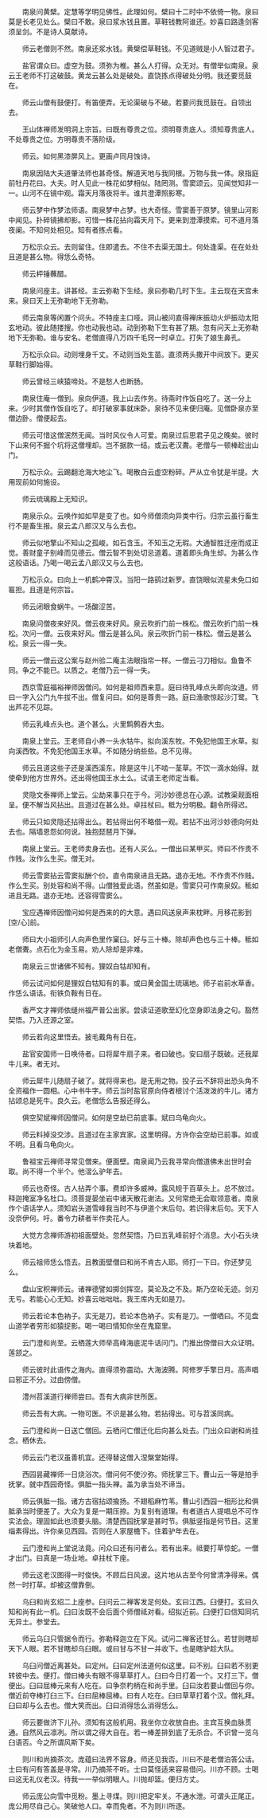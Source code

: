 <!-- { "loadSidebar": true } -->
　　南泉问黄檗。定慧等学明见佛性。此理如何。檗曰十二时中不依倚一物。泉曰莫是长老见处么。檗曰不敢。泉曰浆水钱且置。草鞋钱教阿谁还。妙喜曰路逢剑客须呈剑。不是诗人莫献诗。

　　师云老僧则不然。南泉还浆水钱。黄檗偿草鞋钱。不见道贼是小人智过君子。

　　盐官谓众曰。虚空为鼓。须弥为椎。甚么人打得。众无对。有僧举似南泉。泉云王老师不打这破鼓。黄龙云甚么处是破处。直饶拣点得破处分明。我还要觅鼓在。

　　师云山僧有鼓便打。有笛便弄。无论渠破与不破。若要问我觅鼓在。自领出去。

　　王山体禅师发明洞上宗旨。曰既有尊贵之位。须明尊贵底人。须知尊贵底人。不处尊贵之位。方明尊贵不落阶级。

　　师云。如何黑漆屏风上。更画卢同月蚀诗。

　　南泉因陆大夫道肇法师也甚奇怪。解道天地与我同根。万物与我一体。泉指庭前牡丹花曰。大夫。时人见此一株花如梦相似。陆罔测。雪窦颂云。见闻觉知非一一。山河不在镜中观。霜天月落夜将半。谁共澄潭照影寒。

　　师云梦中作梦法师语。南泉梦中占梦。也大奇怪。雪窦善于原梦。镜里山河影中闻见。扑碎镜拂却影。可惜一株花拈向霜天月下。更来到澄潭摸索。可不道月落夜阑。不知何处相见。知有者拣点看。

　　万松示众云。去则留住。住即遣去。不住不去渠无国土。何处逢渠。在在处处且道是甚么物。得恁么奇特。

　　师云枰锤蘸醋。

　　南泉问座主。讲甚经。主云弥勒下生经。泉曰弥勒几时下生。主云现在天宫未来。泉曰天上无弥勒地下无弥勒。

　　师云南泉等闲置个问头。不特座主口哑。洞山被问直得禅床振动火炉振动太阳玄地动。彼此随搂搜。你也动我也动。动到弥勒下生有甚了期。忽有问天上无弥勒地下无弥勒。谁与安名。老僧直得八万四千毛窍一时卓立。打失了娘生鼻孔。

　　万松示众曰。动则埋身千丈。不动则当处生苗。直须两头撒开中间放下。更买草鞋行脚始得。

　　师云曾经三峡猿啼处。不是愁人也断肠。

　　南泉住庵一僧到。泉向伊道。我上山去作务。待斋时作饭自吃了。送一分上来。少时其僧作饭自吃了。却打破家事就床卧。泉待不见来便归庵。见僧卧泉亦至僧边卧。僧便起去。

　　师云可惜这僧泯然无闻。当时风仪令人可爱。南泉过后思君子见之晚矣。彼时下山来何不掘个坑将这僧埋却。岂不据款一结。或云老汉聻。老僧与一顿棒趁出山门。

　　万松示众。云踢翻沧海大地尘飞。喝散白云虚空粉碎。严从立令犹是半提。大用现前如何施设。

　　师云琉璃殿上无知识。

　　南泉示众。云唤作如如早是变了也。如今师僧须向异类中行。归宗云虽行畜生行不是畜生报。泉云孟八郎汉又与么去也。

　　师云似地擎山不知山之孤峻。如石含玉。不知玉之无瑕。大通智胜迁座而成正觉。善财童子别峰而见德云。僧云智不到处切忌道着。道着即头角生却。为甚么作这般语话。乃喝一喝云孟八郎汉又与么去也。

　　万松示众。曰向上一机鹤冲霄汉。当阳一路鹞过新罗。直饶眼似流星未免口如匾担。且道是何宗旨。

　　师云闭眼食蜗牛。一场酸涩苦。

　　南泉问僧夜来好风。僧云夜来好风。泉云吹折门前一株松。僧云吹折门前一株松。次问一僧。云夜来好风。僧云是甚么风。泉云吹折门前一株松。僧云是甚么松。泉云一得一失。

　　师云一僧云这公案与赵州验二庵主法眼指帘一样。一僧云刁刀相似。鱼鲁不同。争之不能已。以质之。老僧乃云一得一失。

　　西京雪庭福裕禅师因僧问。如何是祖师西来意。庭曰待乳峰点头即向汝道。师曰一字入公门九牛拔不出。僧复问曰。如何是尊贵一路。庭曰渔歌惊起沙汀鹭。飞出芦花不见踪。

　　师云乳峰点头也。道个甚么。火里鹪鹩吞大虫。

　　南泉上堂云。王老师自小养一头水牯牛。拟向溪东牧。不免犯他国王水草。拟向溪西牧。不免犯他国王水草。不如随分纳些些。总不见得。

　　师云且道这些子还是溪西溪东。除是这牛儿不啮一茎草。不饮一滴水始得。就使牵到他方世界外。还出得他国王水土么。试请王老师定当看。

　　灵隐文泰禅师上堂云。尘劫来事只在于今。河沙妙德总在心源。试教渠觌面相呈。便不解当风拈出。且道过在甚么处。卓拄杖曰。秪为分明极。翻令所得迟。

　　师云只如灵隐还拈得出么。若拈得出何不略借一观。若拈不出河沙妙德向何处去也。隔墙恩怨如何说。独抱琵琶月下弹。

　　南泉上堂云。王老师卖身去也。还有人买么。一僧出曰某甲买。师曰不作贵不作贱。汝作么生买。僧无对。

　　师云雪窦拈云雪窦拟酬个价。直令南泉进且无路。退亦无地。不作贵不作贱。作么生买。别处容和尚不得。山僧独爱此语。然虽如是。雪窦只可作南泉奴。秪如进且无路。退亦无地。还容得雪窦么。

　　宝应遇禅师因僧问如何是西来的的大意。遇曰风送泉声来枕畔。月移花影到[空/心]前。

　　师曰大小祖师引人向声色里作窠臼。好与三十棒。除却声色也与三十棒。秪如老僧聻。点石化为金玉易。劝人除却是非难。

　　南泉云三世诸佛不知有。狸奴白牯却知有。

　　师云试问如何是狸奴白牯知有的事。或曰黄金国土琉璃地。师子岩前水草香。作恁么语话。衔铁负鞍有日在。

　　香严文才禅师依缝州福严普公出家。尝读证道歌至幻化空身即法身之句。豁然契悟。乃入还源之室。

　　师云若向这里悟去。披毛戴角有日在。

　　盐官安国师一日唤侍者。曰将犀牛扇子来。者曰破也。安曰扇子既破。还我犀牛儿来。者无对。

　　师云犀牛儿随扇子破了。就将得来也。是无用之物。投子云不辞将出恐头角不全资福作一圆相。心中书牛字。师云当时盐官原向侍者根讨个活泼泼的牛儿。诸方拈颂总是死牛。良久云。老僧恁么告报还得么。

　　俱空契斌禅师因僧问。如何是空劫已前底事。斌曰乌龟向火。

　　师云料掉没交涉。且道过在主家宾家。这里明得。方许你会空劫已前事。如或不明。且看乌龟向火。

　　鲁祖宝云禅师寻常见僧来。便面壁。南泉闻乃云我寻常向僧道佛未出世时会取。尚不得一个半个。他漝么驴年去。

　　师云也奇怪。古人拈弄个事。费却许多威神。露风规于百草头上。总不放过。释迦掩室净名杜口。须菩提晏坐岩中诸天散花谢法。又何常绝无会取领意者。南泉作个语话学人。须知岩头道雪峰我当时不与伊道个末后句。若识得末后句。天下人没奈伊何。吁。番令力耕者半作卖花人。

　　大觉方念禅师游初祖面壁处。忽然契悟。乃曰五乳峰前好个消息。大小石头块块着地。

　　师云祖师恁么悟去。且教面壁僧曰和尚不肯古人耶。师打一下曰。你还梦见么。

　　盘山宝积禅师云。诸禅德譬如掷剑挥空。莫论及之不及。斯乃空轮无迹。剑刃无亏。若能心心无知。妙喜云咄咄咄。我王库内无如是刀。

　　师云若论本色衲子。实无是刀。若论本色衲子。实有是刀。一僧哂曰。不见盘山道学者劳形如猿捉影。喝一喝曰情知你坐在鬼窟里。

　　云门澄和尚至。云栖莲大师举高峰海底泥牛话问门。门推出傍僧曰大众证明。莲颔之。

　　师云彼时此语传之海内。直得须弥震动。大海波腾。阿修罗手擎日月。高声唱曰邪正不分。过由傍僧。

　　澧州苕溪道行禅师尝曰。吾有大病非世所医。

　　师云吾有大病。一物可医。不识是甚么物。若拈得出。可与苕溪同病。

　　云门澄和尚一日送亡僧回。云栖问亡僧迁化后向甚么处去。门出众曰谢和尚挂念。栖休去。

　　师云云门老汉虽善机宜。还得替这僧入涅槃堂始得。

　　西园昙藏禅师一日烧浴次。僧问何不使沙弥。师抚掌三下。曹山云一等是拍手抚掌。就中西园奇怪。俱胝一指头禅。盖为承当处不谛当。

　　师云俱胝一指。诸方古宿拈颂揄扬。不翅稻麻竹苇。曹山引西园一相形比和俱胝承当时便差了。大众为复是一期压捺。为复别有道理。有者道古人提唱总不可作实法会。理固如此也须要头脑。清楚西园抚掌是甚时节。俱胝竖指是何节目。这里缁素得出。许你亲见西园。否则在人家屋檐下。住着驴年去在。

　　云门澄和尚上堂说法竟。问众曰还有问者么。若有出来。祗要打草惊蛇。一僧才出门。曰真是一场业地。卓拄杖下座。

　　师云这老汉图得一时俊快。不顾后日风波。这片地从古至今何曾清净得来。偶然一时打草。却被这僧靠倒。

　　乌臼和尚玄绍二上座参。臼问云二禅客发足何处。玄曰江西。臼便打。玄曰久知和尚有此一机。臼曰汝既不会后面个师僧祗对看。绍拟近前。臼便打曰信知同坑无异土。参堂去。

　　师云乌臼只管据令而行。弥勒释迦立在下风。试问二禅客还甘么。若甘则瞎却天下人眼。若不甘瞎却乌臼眼。或曰甘与不甘一并收下。也是瞎驴趁大队。

　　乌臼问僧近离甚处。曰定州。臼曰定州法道何似这里。曰不别。臼曰若不别更转彼中去。便打。僧曰棒头有眼不得草草打人。臼曰今日打着一个。又打三下。僧便出。臼曰屈棒元来有人吃在。曰争奈杓柄在和尚手里。臼曰汝若要山僧回与你。僧近前夺棒打臼三下。臼曰屈棒屈棒。曰有人吃在。臼曰草草打着个汉。僧礼拜。臼曰却与么去也。僧大笑而出。臼曰消得恁么消得恁么。

　　师云要做济下儿孙。须知有这般机用。我坐你立收放自由。主宾互换血脉贯通。自然风云凛冽。所以谓之得大自在。若一棒差排到底了无杀合。不识曾一览乌臼语否。今之所谓风斯下矣。

　　则川和尚摘茶次。庞蕴曰法界不容身。师还见我否。川曰不是老僧泊答公话。士曰有问有答盖是寻常。川乃摘茶不听。士曰莫怪适来容易借问。川亦不顾。士喝曰这无礼仪老汉。待我一一举似明眼人。川抛却篮。便归方丈。

　　师云庞公向雪中觅粉。墨上寻煤。则川把定牢关。不通水泄。可谓头正尾正。庞公用尽自己心。笑破他人口。幸而免者。不为则川所逐。

